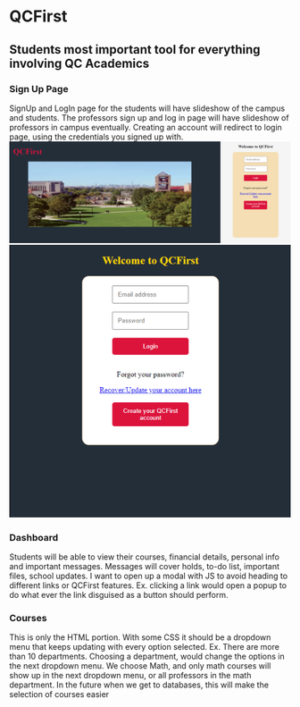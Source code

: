 # QCFirst
## Students most important tool for everything involving QC Academics
### Sign Up Page
SignUp and LogIn page for the students will have slideshow of the campus and students.
The professors sign up and log in page will have slideshow of professors in campus eventually.
Creating an account will redirect to login page, using the credentials you signed up with.
![DesktopSignUp](https://github.com/alanchazari/qcfirst/blob/main/Sign%20In%20Desktop.PNG)
![MobileSignUP](https://github.com/alanchazari/qcfirst/blob/main/Sign%20In%20Mobile.PNG)
### Dashboard
Students will be able to view their courses, financial details, personal info and important messages.
Messages will cover holds, to-do list, important files, school updates.
I want to open up a modal with JS to avoid heading to different links or QCFirst features.
Ex. clicking a link would open a popup to do what ever the link disguised as a button should perform.
### Courses
This is only the HTML portion. With some CSS it should be a dropdown menu that keeps updating with every option selected.
Ex. There are more than 10 departments. Choosing a department, would change the options in the next dropdown menu.
We choose Math, and only math courses will show up in the next dropdown menu, or all professors in the math department.
In the future when we get to databases, this will make the selection of courses easier
